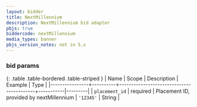 ```yaml
---
layout: bidder
title: NextMillennium
description: NextMillennium bid adapter
pbjs: true
biddercode: nextMillennium
media_types: banner
pbjs_version_notes: not in 5.x
---
```


### bid params

{: .table .table-bordered .table-striped }
| Name           | Scope    | Description                              | Example   | Type    |
|----------------+----------+------------------------------------------+-----------|---------|
| `placement_id` | required | Placement ID, provided by nextMillennium | `'12345'` | String  |
